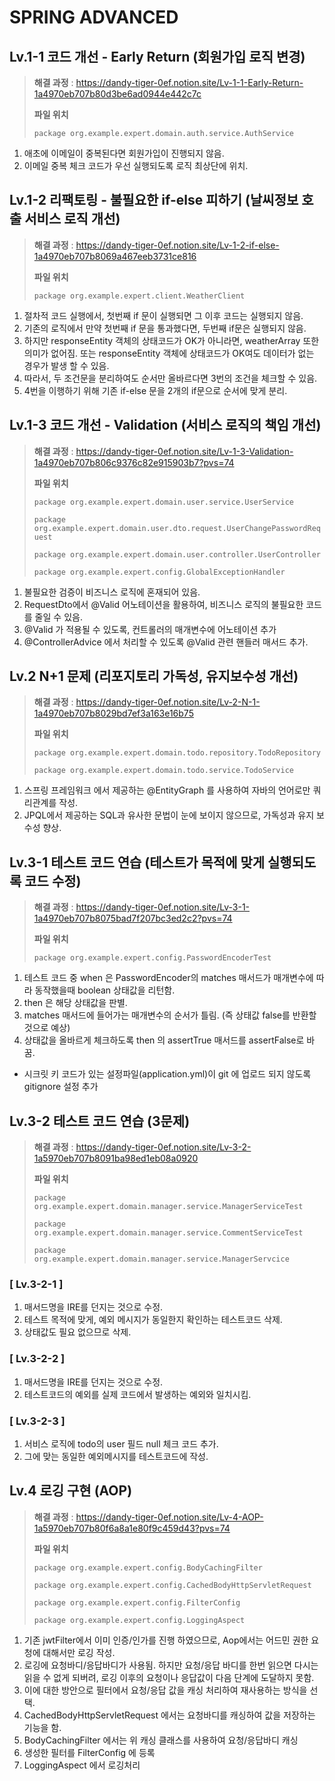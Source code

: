 # SPRING ADVANCED

## Lv.1-1 코드 개선 - Early Return (회원가입 로직 변경)

>**해결 과정** : https://dandy-tiger-0ef.notion.site/Lv-1-1-Early-Return-1a4970eb707b80d3be6ad0944e442c7c
>
>**파일 위치**
>
> `package org.example.expert.domain.auth.service.AuthService`
1. 애초에 이메일이 중복된다면 회원가입이 진행되지 않음.
2. 이메일 중복 체크 코드가 우선 실행되도록 로직 최상단에 위치.


## Lv.1-2 리팩토링 - 불필요한 if-else 피하기 (날씨정보 호출 서비스 로직 개선)
>**해결 과정** : https://dandy-tiger-0ef.notion.site/Lv-1-2-if-else-1a4970eb707b8069a467eeb3731ce816
>
>**파일 위치**
> 
> `package org.example.expert.client.WeatherClient`
1. 절차적 코드 실행에서, 첫번째 if 문이 실행되면 그 이후 코드는 실행되지 않음.
2. 기존의 로직에서 만약 첫번째 if 문을 통과했다면, 두번째 if문은 실행되지 않음.
3. 하지만 responseEntity 객체의 상태코드가 OK가 아니라면, weatherArray 또한 의미가 없어짐. 또는 responseEntity 객체에 상태코드가 OK여도 데이터가 없는 경우가 발생 할 수 있음.
4. 따라서, 두 조건문을 분리하여도 순서만 올바르다면 3번의 조건을 체크할 수 있음.
5. 4번을 이행하기 위해 기존 if-else 문을 2개의 if문으로 순서에 맞게 분리.


## Lv.1-3 코드 개선 - Validation (서비스 로직의 책임 개선)
>**해결 과정** : https://dandy-tiger-0ef.notion.site/Lv-1-3-Validation-1a4970eb707b806c9376c82e915903b7?pvs=74
>
>**파일 위치**
> 
> `package org.example.expert.domain.user.service.UserService`
> 
> `package org.example.expert.domain.user.dto.request.UserChangePasswordRequest`
> 
> `package org.example.expert.domain.user.controller.UserController`
> 
> `package org.example.expert.config.GlobalExceptionHandler`
1. 불필요한 검증이 비즈니스 로직에 혼재되어 있음.
2. RequestDto에서 @Valid 어노테이션을 활용하여, 비즈니스 로직의 불필요한 코드를 줄일 수 있음.
3. @Valid 가 적용될 수 있도록, 컨트롤러의 매개변수에 어노테이션 추가
4. @ControllerAdvice 에서 처리할 수 있도록 @Valid 관련 핸들러 매서드 추가.


## Lv.2 N+1 문제 (리포지토리 가독성, 유지보수성 개선)
>**해결 과정** : https://dandy-tiger-0ef.notion.site/Lv-2-N-1-1a4970eb707b8029bd7ef3a163e16b75
> 
> **파일 위치**
> 
> `package org.example.expert.domain.todo.repository.TodoRepository`
>
> `package org.example.expert.domain.todo.service.TodoService`
1. 스프링 프레임워크 에서 제공하는 @EntityGraph 를 사용하여 자바의 언어로만 쿼리관계를 작성.
2. JPQL에서 제공하는 SQL과 유사한 문법이 눈에 보이지 않으므로, 가독성과 유지 보수성 향상.


## Lv.3-1 테스트 코드 연습 (테스트가 목적에 맞게 실행되도록 코드 수정)
>**해결 과정** : https://dandy-tiger-0ef.notion.site/Lv-3-1-1a4970eb707b8075bad7f207bc3ed2c2?pvs=74
> 
> **파일 위치**
> 
> `package org.example.expert.config.PasswordEncoderTest`
1. 테스트 코드 중 when 은 PasswordEncoder의 matches 매서드가 매개변수에 따라 동작했을때 boolean 상태값을 리턴함.
2. then 은 해당 상태값을 판별.
3. matches 매서드에 들어가는 매개변수의 순서가 틀림. (즉 상태값 false를 반환할 것으로 예상)
4. 상태값을 올바르게 체크하도록 then 의 assertTrue 매서드를 assertFalse로 바꿈.
- 시크릿 키 코드가 있는 설정파일(application.yml)이 git 에 업로드 되지 않도록 gitignore 설정 추가


## Lv.3-2 테스트 코드 연습 (3문제)
>**해결 과정** : https://dandy-tiger-0ef.notion.site/Lv-3-2-1a5970eb707b8091ba98ed1eb08a0920
> 
> **파일 위치**
> 
>`package org.example.expert.domain.manager.service.ManagerServiceTest`
>
>`package org.example.expert.domain.manager.service.CommentServiceTest`
> 
>`package org.example.expert.domain.manager.service.ManagerServcice`
### [ Lv.3-2-1 ]
1. 매서드명을 IRE를 던지는 것으로 수정.
2. 테스트 목적에 맞게, 예외 메시지가 동일한지 확인하는 테스트코드 삭제.
3. 상태값도 필요 없으므로 삭제.

### [ Lv.3-2-2 ]
1. 매서드명을 IRE를 던지는 것으로 수정.
2. 테스트코드의 예외를 실제 코드에서 발생하는 예외와 일치시킴.

### [ Lv.3-2-3 ]
1. 서비스 로직에 todo의 user 필드 null 체크 코드 추가.
2. 그에 맞는 동일한 예외메시지를 테스트코드에 작성.


## Lv.4 로깅 구현 (AOP)
>**해결 과정** : https://dandy-tiger-0ef.notion.site/Lv-4-AOP-1a5970eb707b80f6a8a1e80f9c459d43?pvs=74
> 
> **파일 위치**
> 
>`package org.example.expert.config.BodyCachingFilter`
> 
>`package org.example.expert.config.CachedBodyHttpServletRequest`
> 
>`package org.example.expert.config.FilterConfig`
> 
>`package org.example.expert.config.LoggingAspect`
1. 기존 jwtFilter에서 이미 인증/인가를 진행 하였으므로, Aop에서는 어드민 권한 요청에 대해서만 로깅 작성.
2. 로깅에 요청바디/응답바디가 사용됨. 하지만 요청/응답 바디를 한번 읽으면 다시는 읽을 수 없게 되버려, 로깅 이후의 요청이나 응답값이 다음 단계에 도달하지 못함.
3. 이에 대한 방안으로 필터에서 요청/응답 값을 캐싱 처리하여 재사용하는 방식을 선택.
4. CachedBodyHttpServletRequest 에서는 요청바디를 캐싱하여 값을 저장하는 기능을 함.
5. BodyCachingFilter 에서는 위 캐싱 클래스를 사용하여 요청/응답바디 캐싱
6. 생성한 필터를 FilterConfig 에 등록
7. LoggingAspect 에서 로깅처리